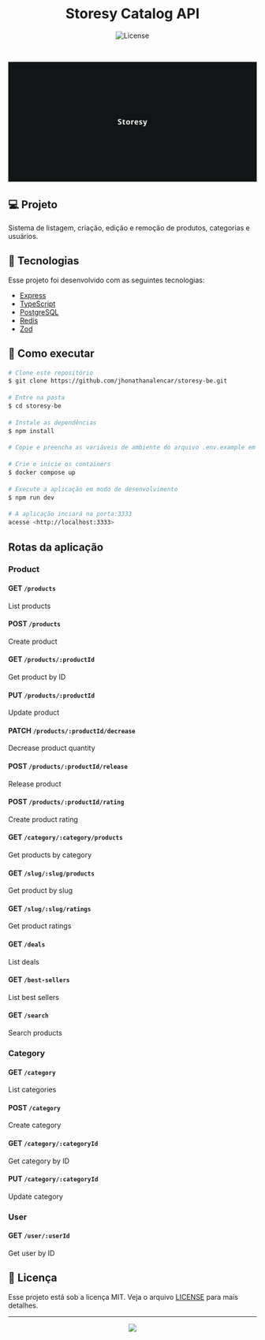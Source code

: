 <h1 align="center">Storesy Catalog API</h1>

<p align="center">
  <img alt="License" src="https://img.shields.io/static/v1?label=license&message=MIT&color=ac7c59&labelColor=4b2428">
</p>

<br>

<p align="center">
  <img src=".github/cover.png">
</p>

## 💻 Projeto

Sistema de listagem, criação, edição e remoção de produtos, categorias e usuários.

## 🧪 Tecnologias

Esse projeto foi desenvolvido com as seguintes tecnologias:

- [Express](https://expressjs.com/)
- [TypeScript](https://www.typescriptlang.org/)
- [PostgreSQL](https://www.postgresql.org/)
- [Redis](https://redis.io/)
- [Zod](https://zod.dev/)

## 🚀 Como executar

```bash
# Clone este repositório
$ git clone https://github.com/jhonathanalencar/storesy-be.git

# Entre na pasta
$ cd storesy-be

# Instale as dependências
$ npm install

# Copie e preencha as variáveis de ambiente do arquivo .env.example em um arquivo .env

# Crie e inicie os containers
$ docker compose up

# Execute a aplicação em modo de desenvolvimento
$ npm run dev

# A aplicação inciará na porta:3333
acesse <http://localhost:3333>
```

## Rotas da aplicação

### Product

#### GET `/products`

List products

#### POST `/products`

Create product

#### GET `/products/:productId`

Get product by ID

#### PUT `/products/:productId`

Update product

#### PATCH `/products/:productId/decrease`

Decrease product quantity

#### POST `/products/:productId/release`

Release product

#### POST `/products/:productId/rating`

Create product rating

#### GET `/category/:category/products`

Get products by category

#### GET `/slug/:slug/products`

Get product by slug

#### GET `/slug/:slug/ratings`

Get product ratings

#### GET `/deals`

List deals

#### GET `/best-sellers`

List best sellers

#### GET `/search`

Search products

### Category

#### GET `/category`

List categories

#### POST `/category`

Create category

#### GET `/category/:categoryId`

Get category by ID

#### PUT `/category/:categoryId`

Update category

### User

#### GET `/user/:userId`

Get user by ID

## 📝 Licença

Esse projeto está sob a licença MIT. Veja o arquivo [LICENSE](LICENSE) para mais detalhes.

---

<p align="center">
  <img src="https://user-images.githubusercontent.com/87830705/254344973-58fb1280-be15-4847-95bd-c99236abdb4b.png" width="5%">
</p>
